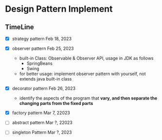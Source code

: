 # Design Pattern Implement

## TimeLine
- [x] strategy pattern Feb 18, 2023
- [x] observer pattern Feb 25, 2023
  - built-in Class: Observable & Observer API, usage in JDK as follows
    - SpringBeans
    - Swing
  - for better usage: implement observer pattern with yourself, not extends java built-in class
- [x] decorator pattern Feb 26, 2023
  - identify the aspects of the program that **vary, and then separate the changing parts from the fixed parts**
- [x] factory pattern Mar 7, 22023
- [ ] abstract pattern Mar ?, 22023
- [ ] singleton Pattern Mar ?, 2023



